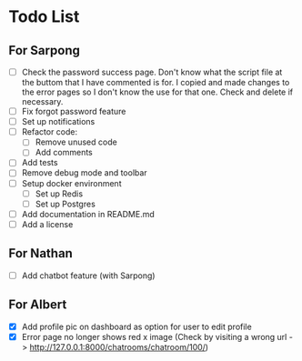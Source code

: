 # Todo List

## For Sarpong

- [ ] Check the password success page. Don't know what the script file at the buttom that I have commented is for.
      I copied and made changes to the error pages so I don't know the use for that one. Check and delete if necessary.
- [ ] Fix forgot password feature
- [ ] Set up notifications
- [ ] Refactor code:
  - [ ] Remove unused code
  - [ ] Add comments
- [ ] Add tests
- [ ] Remove debug mode and toolbar
- [ ] Setup docker environment
  - [ ] Set up Redis
  - [ ] Set up Postgres
- [ ] Add documentation in README.md
- [ ] Add a license

## For Nathan

- [ ] Add chatbot feature (with Sarpong)

## For Albert

- [x] Add profile pic on dashboard as option for user to edit profile
- [x] Error page no longer shows red x image (Check by visiting a wrong url -> http://127.0.0.1:8000/chatrooms/chatroom/100/)

<!-- Put an x in the square brackets when done -->
